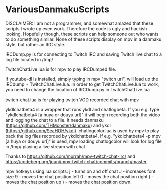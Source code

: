 # VariousDanmakuScripts
DISCLAIMER:  I am not a programmer, and somewhat amazed that these scripts I wrote up even work.  Therefore the code is ugly and hackish looking.  Hopefully though, these scripts can help someone out who wants to do something similar.  None of these scripts display on mpv in a danmaku style, but rather an IRC style. 

IRCDump.py is for connecting to Twitch IRC and saving Twitch live chat to a log file located in /tmp/

TwitchChatLive.lua is for mpv to play IRCDumped file.

If youtube-dl is installed, simply typing in mpv "twitch url", will load up the IRCdump + TwitchChatLive.lua.  In order to get TwitchChatLive.lua to work, you need to change the location of IRCDump.py in TwitchChatLive.lua

twitch-chat.lua is for playing twitch VOD recorded chat with mpv

ykdlchatbeta4 is a wrapper that runs ykdl and chatlogbeta.  If you e.g. type "ykdlchatbeta4 [a huya or douyu url]" it will begin recording both the video and logging the chat to a file.  It needs danmaku (https://github.com/THMonster/danmaku) and ykdl (https://github.com/SeaHOH/ykdl).
chatlogcolor.lua is used by mpv to play back the log files recorded by ykdlchatbeta4.  If e.g. "ykdlchatbeta4 -p mpv [a huya or douyu url]" is used, mpv loading chatlogcolor will look for log file in /tmp/ playing a live stream with chat

Thanks to https://github.com/morrah/mpv-twitch-chat-irc/ and https://codeberg.org/jouni/mpv-twitch-chat/commits/branch/master 

mpv hotkeys using lua scripts:
j - turns on and off chat
J - increases font size
9 - moves the chat position left
0 - moves the chat position right
( - moves the chat position up
) - moves the chat position down.
